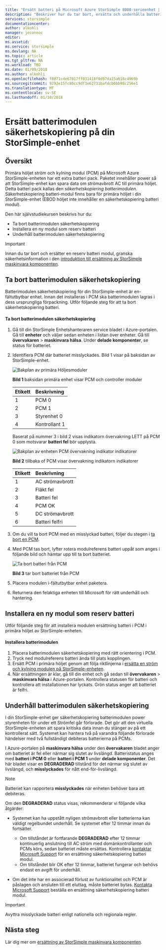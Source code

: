 ```yaml
---
title: "Ersätt batteri på Microsoft Azure StorSimple 8000-serieenhet | Microsoft Docs"
description: "Beskriver hur du tar bort, ersätta och underhålla batterimodulen säkerhetskopiering på StorSimple-enheten."
services: storsimple
documentationcenter: 
author: alkohli
manager: jeconnoc
editor: 
ms.assetid: 
ms.service: storsimple
ms.devlang: NA
ms.topic: article
ms.tgt_pltfrm: NA
ms.workload: TBD
ms.date: 01/09/2018
ms.author: alkohli
ms.openlocfilehash: f8071cde67017ff031418f0d97da15a618c4969b
ms.sourcegitcommit: 9292e15fc80cc9df3e62731bafdcb0bb98c256e1
ms.translationtype: MT
ms.contentlocale: sv-SE
ms.lasthandoff: 01/10/2018
---
```

# <a name="replace-the-backup-battery-module-on-your-storsimple-device"></a>Ersätt batterimodulen säkerhetskopiering på din StorSimple-enhet

## <a name="overview"></a>Översikt
Primära höljet ström och kylning modul (PCM) på Microsoft Azure StorSimple-enheten har ett extra batteri pack. Paketet innehåller power så att StorSimple-enhet kan spara data om strömavbrott AC till primära höljet. Detta batteri pack kallas den *säkerhetskopiering batterimodulen*. Säkerhetskopiering batteri-modul finns bara för primära höljet i din StorSimple-enhet (EBOD höljet inte innehåller en säkerhetskopiering batteri modul).

Den här självstudiekursen beskrivs hur du:

* Ta bort batterimodulen säkerhetskopiering
* Installera en ny modul som reserv batteri
* Underhåll batterimodulen säkerhetskopiering

> [!IMPORTANT]
> Innan du tar bort och ersätter en reserv batteri modul, granska säkerhetsinformation i den [introduktion till ersättning av StorSimple maskinvara komponenten](storsimple-8000-hardware-component-replacement.md).


## <a name="remove-the-backup-battery-module"></a>Ta bort batterimodulen säkerhetskopiering
Batterimodulen säkerhetskopiering för din StorSimple-enhet är en-fältutbytbar enhet. Innan det installeras i PCM ska batterimodulen lagras i dess ursprungliga förpackning. Utför följande steg för att ta bort säkerhetskopiering batteri.

#### <a name="to-remove-the-backup-battery-module"></a>Ta bort batterimodulen säkerhetskopiering
1. Gå till din StorSimple Enhetshanteraren service bladet i Azure-portalen. Gå till **enheter** och väljer sedan enheten i listan över enheter. Gå till **övervakaren** > **maskinvara hälsa**. Under **delade komponenter**, se status för batteriet.
2. Identifiera PCM där batteriet misslyckades. Bild 1 visar på baksidan av StorSimple-enhet.
   
    ![Bakplan av primära Höljesmoduler](./media/storsimple-battery-replacement/IC740994.png)
   
    **Bild 1** baksidan primära enhet visar PCM och controller moduler
   
   | Etikett | Beskrivning |
   |:--- |:--- |
   | 1 |PCM 0 |
   | 2 |PCM 1 |
   | 3 |Styrenhet 0 |
   | 4 |Kontrollant 1 |
   
    Baserat på nummer 3 i bild 2 visas indikatorn övervakning LETT på PCM 0 som motsvarar **batteri fel** bör upplysta.
   
    ![Bakplan av enheten PCM övervakning indikator indikatorer](./media/storsimple-battery-replacement/IC740992.png)
   
    **Bild 2** tillbaka of PCM visar övervakning indikatorn indikatorer
   
   | Etikett | Beskrivning |
   |:--- |:--- |
   | 1 |AC strömavbrott |
   | 2 |Fläkt fel |
   | 3 |Batteri fel |
   | 4 |PCM OK |
   | 5 |DC strömavbrott |
   | 6 |Batteri felfri |
3. Om du vill ta bort PCM med en misslyckad batteri, följer du stegen i [ta bort en PCM](storsimple-8000-power-cooling-module-replacement.md#remove-a-pcm).
4. Med PCM tas bort, lyfter rotera modulreferens batteri uppåt som anges i följande bild och hämtar upp till ta bort batteriet.
   
    ![Ta bort batteri från PCM](./media/storsimple-battery-replacement/IC741019.png)
   
    **Bild 3** tar bort batteriet från PCM
5. Placera modulen i-fältutbytbar enhet paketera.
6. Returnera den felaktiga enheten till Microsoft för rätt underhåll och hantering.

## <a name="install-a-new-backup-battery-module"></a>Installera en ny modul som reserv batteri
Utför följande steg för att installera modulen ersättning batteri i PCM i primära höljet av StorSimple-enheten.

#### <a name="to-install-the-battery-module"></a>Installera batterimodulen
1. Placera batterimodulen säkerhetskopiering med rätt orientering i PCM.
2. Tryck ned modulreferens batteri ända till plats kopplingen.
3. Ersätt PCM i primära höljet genom att följa riktlinjerna i [ersätta en ström och kylning modulen på StorSimple-enheten](storsimple-8000-power-cooling-module-replacement.md).
4. När ersättningen är klar, gå till din enhet och gå sedan till **övervakaren** > **maskinvara hälsa** i Azure-portalen. Kontrollera statusen för batteri och kontrollera att installationen har lyckats. Grön status anger att batteriet är felfri.

## <a name="maintain-the-backup-battery-module"></a>Underhåll batterimodulen säkerhetskopiering
I din StorSimple-enhet ger säkerhetskopiering batterimodulen power styrenheten för under ett Strömfel går förlorade. Det gör att den virtuella StorSimple-enheten att spara kritiska data innan du stänger av på ett kontrollerat sätt. Systemet kan hantera två på varandra följande förlorade händelser med två fullständigt debiteras batterierna på PCMs.

I Azure-portalen på **maskinvara hälsa** under den **övervakaren** bladet anger om batteriet är fel eller närmar sig slutet av livslängd. Batteristatus anges med **batteri i PCM 0** eller **batteri i PCM 1** under **delade komponenter**. Det här bladet visar en **DEGRADERAD** tillstånd för det närmar sig slutet av livslängd, och **misslyckades** för nått end-för-livslängd.

> [!NOTE]
> Batteriet kan rapportera **misslyckades** när enheten behöver bara att debiteras.


Om den **DEGRADERAD** status visas, rekommenderar vi följande vilka åtgärder:

* Systemet kan ha uppstått nyligen strömavbrott eller batterierna kan väldigt regelbundet underhåll. Se systemet efter 12 timmar innan du fortsätter.
  
  * Om tillståndet är fortfarande **DEGRADERAD** efter 12 timmar kontinuerlig anslutning till AC ström med domänkontrollanter och PCMs körs, sedan batteriet måste ersättas. Kontrollera [kontaktar Microsoft Support](storsimple-8000-contact-microsoft-support.md) för en ersättning säkerhetskopiering batteri modul.
  * Om tillståndet blir OK efter 12 timmar, batteriet fungerar och behövs endast en avgift för underhåll.
* Om det inte har en associerad förlust av funktionalitet och PCM är påslagen och ansluten till ett eluttag, måste batteriet bytas. [Kontakta Microsoft Support](storsimple-8000-contact-microsoft-support.md) beställa en ersättning säkerhetskopiering batteri modul.

> [!IMPORTANT]
> Avyttra misslyckade batteri enligt nationella och regionala regler.

## <a name="next-steps"></a>Nästa steg
Lär dig mer om [ersättning av StorSimple maskinvara komponenten](storsimple-8000-hardware-component-replacement.md).

